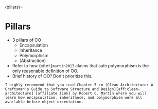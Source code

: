 (pillars)=
# Pillars

- 3 pillars of OO
  - Encapsulation
  - Inheritance
  - Polymorphism
  - (Abstraction)
- Refer to how {cite:t}`martin2017` claims that safe polymorphism is the only reasonable definition of OO.
- Brief history of OO? Don't prioritize this.

```{seealso}
I highly recommend that you read Chapter 5 in [Clean Architecture: A Craftsman's Guide to Software Structure and Design][aff:clean-architecture] [affiliate link] by Robert C. Martin where you will learn how encapsulation, inheritance, and polymorphism were all available before object orientation.
```

[aff:clean-architecture]: http://amazon.christopherokhravi.com?id=0134494164
